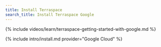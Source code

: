 ```yaml
---
title: Install Terraspace
search_title: Install Terraspace Google
---
```


{% include videos/learn/terraspace-getting-started-with-google.md %}

{% include intro/install.md provider="Google Cloud" %}